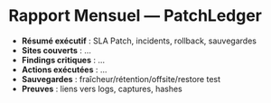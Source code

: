 # Rapport Mensuel — PatchLedger

- **Résumé exécutif** : SLA Patch, incidents, rollback, sauvegardes
- **Sites couverts** : …
- **Findings critiques** : …
- **Actions exécutées** : …
- **Sauvegardes** : fraîcheur/rétention/offsite/restore test
- **Preuves** : liens vers logs, captures, hashes
